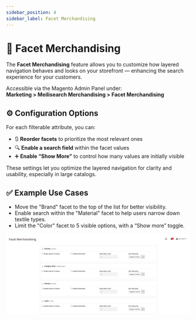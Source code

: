 ```yaml
---
sidebar_position: 4
sidebar_label: Facet Merchandising
---
```


# 🧩 Facet Merchandising

The **Facet Merchandising** feature allows you to customize how layered navigation behaves and looks on your storefront — enhancing the search experience for your customers.

Accessible via the Magento Admin Panel under:  
**Marketing > Meilisearch Merchandising > Facet Merchandising**

## ⚙️ Configuration Options

For each filterable attribute, you can:

- 🔃 **Reorder facets** to prioritize the most relevant ones
- 🔍 **Enable a search field** within the facet values
- ➕ **Enable “Show More”** to control how many values are initially visible

These settings let you optimize the layered navigation for clarity and usability, especially in large catalogs.

## ✅ Example Use Cases

- Move the "Brand" facet to the top of the list for better visibility.
- Enable search within the "Material" facet to help users narrow down textile types.
- Limit the "Color" facet to 5 visible options, with a “Show more” toggle.

![Magento Admin Facets Merchandising](/img/introduction/facet-merchandising.png)